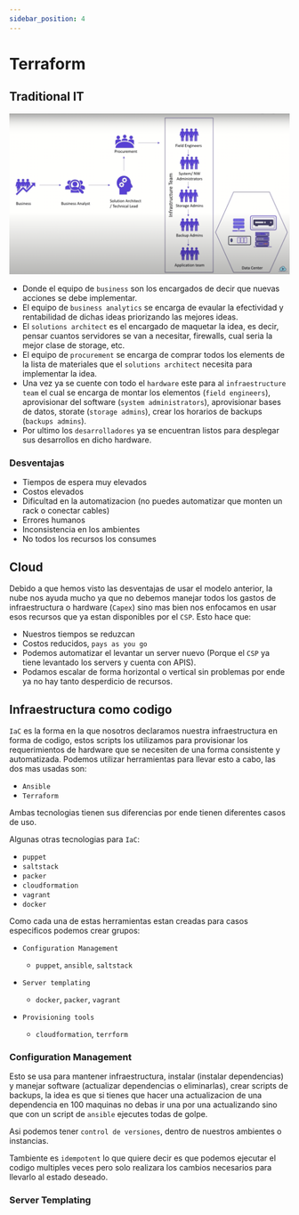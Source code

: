 ```yaml
---
sidebar_position: 4
---
```


# Terraform

## Traditional IT

![arquitectura tradicional](/img/terraform/traditional-it.png)
- Donde el equipo de `business` son los encargados de decir que nuevas acciones se 
debe implementar.
- El equipo de `business analytics` se encarga de evaular la efectividad y rentabilidad
de dichas ideas priorizando las mejores ideas.
- El `solutions architect` es el encargado de maquetar la idea, es decir, pensar cuantos
servidores se van a necesitar, firewalls, cual seria la mejor clase de storage, etc.
- El equipo de `procurement` se encarga de comprar todos los elements de la lista de materiales 
que el `solutions architect` necesita para implementar la idea.
- Una vez ya se cuente con todo el `hardware` este para al `infraestructure team` el cual se 
encarga de montar los elementos (`field engineers`), aprovisionar del software (`system administrators`),
aprovisionar bases de datos, storate (`storage admins`), crear los horarios de backups (`backups admins`).
- Por ultimo los `desarrolladores` ya se encuentran listos para desplegar sus desarrollos en dicho hardware.

### Desventajas 
- Tiempos de espera muy elevados 
- Costos elevados 
- Dificultad en la automatizacion (no puedes automatizar que monten un rack o conectar cables)
- Errores humanos 
- Inconsistencia en los ambientes 
- No todos los recursos los consumes 

## Cloud 
Debido a que hemos visto las desventajas de usar el modelo anterior, la nube nos ayuda mucho ya que 
no debemos manejar todos los gastos de infraestructura o hardware (`Capex`) sino mas bien nos enfocamos 
en usar esos recursos que ya estan disponibles por el `CSP`. Esto hace que:

- Nuestros tiempos se reduzcan
- Costos reducidos, `pays as you go`
- Podemos automatizar el levantar un server nuevo (Porque el `CSP` ya tiene levantado los servers y cuenta con APIS).
- Podamos escalar de forma horizontal o vertical sin problemas por ende ya no hay tanto desperdicio de recursos.

## Infraestructura como codigo 
`IaC` es la forma en la que nosotros declaramos nuestra infraestructura en forma de codigo, estos scripts los utilizamos
para provisionar los requerimientos de hardware que se necesiten de una forma consistente y automatizada. Podemos utilizar 
herramientas para llevar esto a cabo, las dos mas usadas son:

- `Ansible`
- `Terraform`

Ambas tecnologias tienen sus diferencias por ende tienen diferentes casos de uso.

Algunas otras tecnologias para `IaC`:

- `puppet`
- `saltstack`
- `packer`
- `cloudformation`
- `vagrant`
- `docker`

Como cada una de estas herramientas estan creadas para casos especificos podemos crear grupos:

- `Configuration Management`
    - `puppet`, `ansible`, `saltstack`

- `Server templating`
    - `docker`, `packer`, `vagrant`

- `Provisioning tools`
    - `cloudformation`, `terrform`

### Configuration Management
Esto se usa para mantener infraestructura, instalar (instalar dependencias) y manejar software
(actualizar dependencias o eliminarlas), crear scripts de backups, la idea es que si tienes que 
hacer una actualizacion de una dependencia en 100 maquinas no debas ir una por una actualizando
sino que con un script de `ansible` ejecutes todas de golpe. 

Asi podemos tener `control de versiones`, dentro de nuestros ambientes o instancias.

Tambiente es `idempotent` lo que quiere decir es que podemos ejecutar el codigo multiples veces
pero solo realizara los cambios necesarios para llevarlo al estado deseado.

### Server Templating




